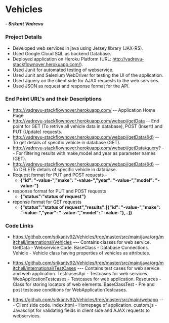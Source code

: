 # Vehicles
##### - Srikant Vadrevu

### Project Details

 - Developed web services in java using Jersey library (JAX-RS).
 - Used Google Cloud SQL as backend Database.
 - Deployed application on Heroku Platform (URL: http://vadrevu-stackflownover.herokuapp.com/).
 - Used Junit for automated testing of webservice.
 - Used Junit and Selenium WebDriver for testing the UI of the application.
 - Used Jquery on the client side for AJAX requests to the web services.
 - Used JSON as request and response format for the API.

### End Point URL's and their Descriptions

 - http://vadrevu-stackflownover.herokuapp.com/ -- Application Home Page
 - http://vadrevu-stackflownover.herokuapp.com/webapi/getData -- End point for GET (To retrive all vehicle data in database), POST (Insert) and PUT (Update) requests.
 - http://vadrevu-stackflownover.herokuapp.com/webapi/getData/{id} -- To get details of specific vehicle in database (GET).
 - http://vadrevu-stackflownover.herokuapp.com/webapi/getData/query? -- For filtering results with make,model and year as parameter names (GET).
 - http://vadrevu-stackflownover.herokuapp.com/webapi/getData/{id} -- To DELETE details of specific vehicle in database. 
 - Request format for PUT and POST requests - 
   - **{"id": "-value-","make": "-value-","year": "-value-","model": "-value-"}**
 - response format for PUT and POST requests 
   - **{"status":"status of request"}**
 - reponse format for GET requests 
   - **{"status":"status of request","results":[{"id": "-value-","make": "-value-","year": "-value-","model": "-value-"},..]}**
 
### Code Links

- https://github.com/srikantv92/Vehicles/tree/master/src/main/java/org/mitchell/international/Vehicles --- Contains classes for web service.
  GetData - Webservice Code.
  BaseClass - Database Connections.
  Vehicle - Vehicle class having properties of vehicles as attributes.
  
- https://github.com/srikantv92/Vehicles/tree/master/src/main/java/org/mitchell/international/TestCases --- Contains test cases for web service and web application.
  TestcasesApi - Testcases for web services.
  WebApplicationTestcases - Testcases for web application.
  Resources - Class for storing locators of web elements.
  BaseClassTest - Pre and post testcase conditions for WebApplicationTestcases.
  
- https://github.com/srikantv92/Vehicles/tree/master/src/main/webapp --- Client side code.
  index.html - Homepage of application.
  custom.js - Javascript for validating fields in client side and AJAX requests to webservices.
 
